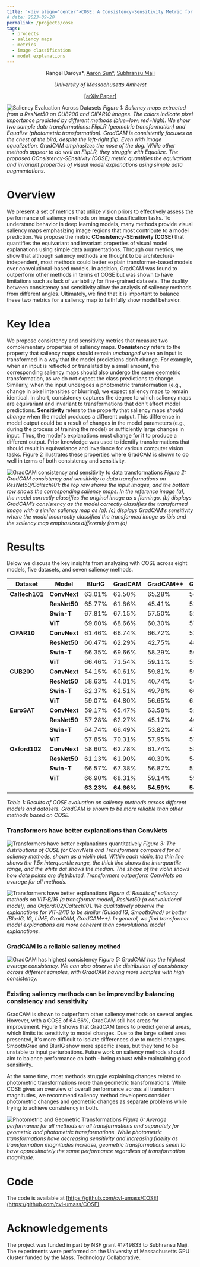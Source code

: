 ```yaml
---
title: '<div align="center">COSE: A Consistency-Sensitivity Metric for Saliency on Image Classification</div>'
# date: 2023-09-20
permalink: /projects/cose
tags:
  - projects
  - saliency maps
  - metrics
  - image classification
  - model explanations
---
```


<div align="center">

Rangel Daroya*, [Aaron Sun*](https://aaronsun1030.github.io), [Subhransu Maji](https://people.cs.umass.edu/~smaji/index.html)

_University of Massachusetts Amherst_

[[arXiv Paper]](https://arxiv.org/abs/2309.10989)

</div>

![Saliency Evaluation Across Datasets](https://rangeldaroya.github.io/files/cose_saliency-methods-dataset-transforms.png)
*Figure 1: Saliency maps extracted from a ResNet50 on CUB200 and CIFAR10 images. The colors indicate pixel importance predicted by different methods (blue=low; red=high). We show two sample data transformations: FlipLR (geometric transformation) and Equalize (photometric transformation). GradCAM is consistently focuses on the chest of the bird, despite the left-right flip. Even with image equalization, GradCAM emphasizes the nose of the dog. While other methods appear to do well on FlipLR, they struggle with Equalize. The proposed COnsistency-SEnsitivity (COSE) metric quantifies the equivariant and invariant properties of visual model explanations using simple data augmentations.*

# Overview
We present a set of metrics that utilize vision priors to effectively assess the performance of saliency methods on image classification tasks. To understand behavior in deep learning models, many methods provide visual saliency maps emphasizing image regions that most contribute to a model prediction. We propose the metric **COnsistency-SEnsitivity (COSE)** that quantifies the equivariant and invariant properties of visual model explanations using simple data augmentations. Through our metrics, we show that although saliency methods are thought to be architecture-independent, most methods could better explain transformer-based models over convolutional-based models. In addition, GradCAM was found to outperform other methods in terms of COSE but was shown to have limitations such as lack of variability for fine-grained datasets. The duality between consistency and sensitivity allow the analysis of saliency methods from different angles. Ultimately, we find that it is important to balance these two metrics for a saliency map to faithfully show model behavior.

# Key Idea
We propose consistency and sensitivity metrics that measure two complementary properties of saliency maps. 
**Consistency** refers to the property that saliency maps should remain _unchanged_ when an input is transformed in a way that the model predictions don't change. For example, when an input is reflected or translated by a small amount, the corresponding saliency maps should also undergo the same geometric transformation, as we do not expect the class predictions to change. Similarly, when the input undergoes a photometric transformation (e.g., change in pixel intensities or blurring), we expect saliency maps to remain identical.  In short, consistency captures the degree to which saliency maps are equivariant and invariant to transformations that don't affect model predictions. **Sensitivity** refers to the property that saliency maps _should change_ when the model produces a different output. This difference in model output could be a result of changes in the model parameters (e.g., during the process of training the model) or sufficiently large changes in input. Thus, the model's explanations must change for it to produce a different output. Prior knowledge was used to identify transformations that should result in equivariance and invariance for various computer vision tasks. Figure 2 illustrates these properties where GradCAM is shown to do well in terms of both consistency and sensitivity.

![GradCAM consistency and sensitivity to data transformations](https://rangeldaroya.github.io/files/cose_data_transform.png)
*Figure 2: GradCAM consistency and sensitivity to data transformations on ResNet50/Caltech101: the top row shows the input images, and the bottom row shows the corresponding saliency maps. In the reference image (a), the model correctly classifies the original image as a flamingo. (b) displays GradCAM’s consistency as the model correctly classifies the transformed image with a similar saliency map as (a). (c) displays GradCAM’s sensitivity where the model incorrectly classified the transformed image as ibis and the saliency map emphasizes differently from (a)*

# Results
Below we discuss the key insights from analyzing with COSE across eight models, five datasets, and seven saliency methods.


| **Dataset** 	| **Model** 	| **BlurIG** 	| **GradCAM** 	| **GradCAM++** 	| **GuidedIG** 	| **IG** 	| **LIME** 	| **SmoothGrad** 	|
|---	|---	|---	|---	|---	|---	|---	|---	|---	|
| **Caltech101** 	| **ConvNext** 	| 63.01% 	| 63.50% 	| 65.28% 	| 54.25% 	| 62.53% 	| 61.51% 	| 60.90% 	|
|  	| **ResNet50** 	| 65.77% 	| 61.86% 	| 45.41% 	| 52.41% 	| 58.80% 	| 56.69% 	| 59.60% 	|
|  	| **Swin-T** 	| 67.81% 	| 67.15% 	| 57.50% 	| 52.54% 	| 64.68% 	| 63.17% 	| 61.95% 	|
|  	| **ViT** 	| 69.60% 	| 68.66% 	| 60.30% 	| 57.48% 	| 66.67% 	| 61.12% 	| 66.41% 	|
| **CIFAR10** 	| **ConvNext** 	| 61.46% 	| 66.74% 	| 66.72% 	| 53.02% 	| 60.91% 	| 62.06% 	| 58.85% 	|
|  	| **ResNet50** 	| 60.47% 	| 62.29% 	| 42.75% 	| 48.27% 	| 51.20% 	| 59.86% 	| 52.02% 	|
|  	| **Swin-T** 	| 66.35% 	| 69.66% 	| 58.29% 	| 50.11% 	| 63.05% 	| 65.76% 	| 56.95% 	|
|  	| **ViT** 	| 66.46% 	| 71.54% 	| 59.11% 	| 55.72% 	| 66.68% 	| 63.85% 	| 61.00% 	|
| **CUB200** 	| **ConvNext** 	| 54.15% 	| 60.61% 	| 59.81% 	| 59.59% 	| 61.20% 	| 56.90% 	| 47.89% 	|
|  	| **ResNet50** 	| 58.63% 	| 44.01% 	| 40.74% 	| 56.50% 	| 60.05% 	| 55.50% 	| 52.38% 	|
|  	| **Swin-T** 	| 62.37% 	| 62.51% 	| 49.78% 	| 60.14% 	| 64.02% 	| 59.06% 	| 56.05% 	|
|  	| **ViT** 	| 59.07% 	| 64.80% 	| 56.65% 	| 61.26% 	| 60.42% 	| 58.31% 	| 53.70% 	|
| **EuroSAT** 	| **ConvNext** 	| 59.17% 	| 65.47% 	| 63.58% 	| 52.83% 	| 61.45% 	| 60.23% 	| 57.17% 	|
|  	| **ResNet50** 	| 57.28% 	| 62.27% 	| 45.17% 	| 40.87% 	| 46.14% 	| 59.47% 	| 47.96% 	|
|  	| **Swin-T** 	| 64.74% 	| 66.49% 	| 53.82% 	| 47.51% 	| 61.99% 	| 59.60% 	| 60.43% 	|
|  	| **ViT** 	| 67.85% 	| 70.31% 	| 57.95% 	| 57.90% 	| 68.12% 	| 60.63% 	| 62.48% 	|
| **Oxford102** 	| **ConvNext** 	| 58.60% 	| 62.78% 	| 61.74% 	| 58.73% 	| 60.71% 	| 57.23% 	| 57.77% 	|
|  	| **ResNet50** 	| 61.13% 	| 61.90% 	| 40.30% 	| 54.93% 	| 55.07% 	| 58.32% 	| 56.60% 	|
|  	| **Swin-T** 	| 66.57% 	| 67.38% 	| 56.87% 	| 52.86% 	| 63.42% 	| 62.06% 	| 59.41% 	|
|  	| **ViT** 	| 66.90% 	| 68.31% 	| 59.14% 	| 59.67% 	| 65.92% 	| 61.44% 	| 62.95% 	|
|  	|  	| **63.23%** 	| **64.66%** 	| **54.59%** 	| **54.73%** 	| **61.33%** 	| **60.11%** 	| **57.94%** 	|

*Table 1: Results of COSE evaluation on saliency methods across different models and datasets. GradCAM is shown to be more reliable than other methods based on COSE.*


### Transformers have better explanations than ConvNets

![Transformers have better explanations quantitatively](https://rangeldaroya.github.io/files/cose_transformer_convnet.png)
*Figure 3: The distributions of COSE for ConvNets and Transformers compared for all saliency methods, shown as a violin plot. Within each violin, the thin line shows the 1.5x interquartile range, the thick line shows the interquartile range, and the white dot shows the median. The shape of the violin shows how data points are distributed. Transformers outperform ConvNets on average for all methods.*

![Transformers have better explanations](https://rangeldaroya.github.io/files/cose_saliency-methods-models.png)
*Figure 4: Results of saliency methods on ViT-B/16 (a transformer model), ResNet50 (a convolutional model), and Oxford102/Caltech101. We qualitatively observe the explanations for ViT-B/16 to be similar (Guided IG, SmoothGrad) or better (BlurIG, IG, LIME, GradCAM, GradCAM++). In general, we find transformer model explanations are more coherent than convolutional model explanations.*

### GradCAM is a reliable saliency method
![GradCAM has highest consistency](https://rangeldaroya.github.io/files/cose_saliency-consistency.png)
*Figure 5: GradCAM has the highest average consistency. We can also observe the distribution of consistency across different samples, with GradCAM having more samples with high consistency.*


### Existing saliency methods can be improved by balancing consistency and sensitivity

GradCAM is shown to outperform other saliency methods on several angles. However, with a COSE of 64.66%, GradCAM still has areas for improvement. Figure 1 shows that GradCAM tends to predict general areas, which limits its sensitivity to model changes. Due to the large salient area presented, it's more difficult to isolate differences due to model changes. SmoothGrad and BlurIG show more specific areas, but they tend to be unstable to input perturbations. Future work on saliency methods should aim to balance performance on both - being robust while maintaining good sensitivity.

At the same time, most methods struggle explaining changes related to photometric transformations more than geometric transformations. While COSE gives an overview of overall performance across all transform magnitudes, we recommend saliency method developers consider photometric changes and geometric changes as separate problems while trying to achieve consistency in both.

![Photometric and Geometric Transformations](https://rangeldaroya.github.io/files/cose_transform_mag_ttype.png)
*Figure 6: Average performance for all methods on all transformations and separately for geometric and photometric transformations. While photometric transformations have decreasing sensitivity and increasing fidelity as transformation magnitudes increase, geometric transformations seem to have approximately the same performance regardless of transformation magnitude.*

# Code
The code is available at [https://github.com/cvl-umass/COSE](https://github.com/cvl-umass/COSE)

<!-- # BibTeX -->


# Acknowledgements
The project was funded in part by NSF grant #1749833 to Subhransu Maji. The experiments were performed on the University of Massachusetts GPU cluster funded by the Mass. Technology Collaborative.
